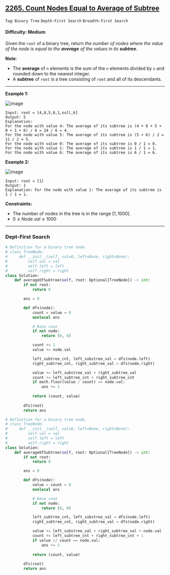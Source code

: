## [2265. Count Nodes Equal to Average of Subtree](https://leetcode.com/problems/count-nodes-equal-to-average-of-subtree)

```Tag```: ```Binary Tree``` ```Depth-First Search``` ```Breadth-First Search```

#### Difficulty: Medium

Given the ```root``` of a binary tree, return _the number of nodes where the value of the node is equal to the __average__ of the values in its __subtree___.

__Note__:

- The __average__ of ```n``` elements is the sum of the ```n``` elements divided by ```n``` and rounded down to the nearest integer.
- A __subtree__ of ```root``` is a tree consisting of ```root``` and all of its descendants.

---

__Example 1:__

![image](https://assets.leetcode.com/uploads/2022/03/15/image-20220315203925-1.png)
```
Input: root = [4,8,5,0,1,null,6]
Output: 5
Explanation: 
For the node with value 4: The average of its subtree is (4 + 8 + 5 + 0 + 1 + 6) / 6 = 24 / 6 = 4.
For the node with value 5: The average of its subtree is (5 + 6) / 2 = 11 / 2 = 5.
For the node with value 0: The average of its subtree is 0 / 1 = 0.
For the node with value 1: The average of its subtree is 1 / 1 = 1.
For the node with value 6: The average of its subtree is 6 / 1 = 6.
```

__Example 2:__

![image](https://assets.leetcode.com/uploads/2022/03/26/image-20220326133920-1.png)
```
Input: root = [1]
Output: 1
Explanation: For the node with value 1: The average of its subtree is 1 / 1 = 1.
```

__Constraints:__

- The number of nodes in the tree is in the range $[1, 1000]$.
- $0 \le Node.val \le 1000$

---

### Dept-First Search

```Python
# Definition for a binary tree node.
# class TreeNode:
#     def __init__(self, val=0, left=None, right=None):
#         self.val = val
#         self.left = left
#         self.right = right
class Solution:
    def averageOfSubtree(self, root: Optional[TreeNode]) -> int:
        if not root:
            return 0

        ans = 0

        def dfs(node):
            count = value = 0
            nonlocal ans

            # Base case
            if not node:
                return (0, 0)

            count += 1
            value += node.val

            left_subtree_cnt, left_substree_val = dfs(node.left)
            right_subtree_cnt, right_subtree_val = dfs(node.right)

            value += left_substree_val + right_subtree_val
            count += left_subtree_cnt + right_subtree_cnt
            if math.floor(value / count) == node.val:
                ans += 1
            
            return (count, value)
        
        dfs(root)
        return ans
```

```Python
# Definition for a binary tree node.
# class TreeNode:
#     def __init__(self, val=0, left=None, right=None):
#         self.val = val
#         self.left = left
#         self.right = right
class Solution:
    def averageOfSubtree(self, root: Optional[TreeNode]) -> int:
        if not root:
            return 0

        ans = 0

        def dfs(node):
            value = count = 0
            nonlocal ans

            # Base case
            if not node:
                return (0, 0)

            left_subtree_cnt, left_substree_val = dfs(node.left)
            right_subtree_cnt, right_subtree_val = dfs(node.right)

            value += left_substree_val + right_subtree_val + node.val
            count += left_subtree_cnt + right_subtree_cnt + 1
            if value // count == node.val:
                ans += 1
            
            return (count, value)
        
        dfs(root)
        return ans
```
